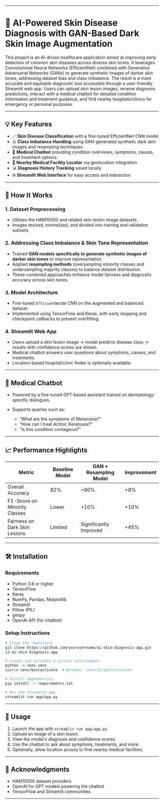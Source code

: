     
---

# 🧠 AI-Powered Skin Disease Diagnosis with GAN-Based Dark Skin Image Augmentation

This project is an AI-driven healthcare application aimed at improving early detection of common skin diseases across diverse skin tones. It leverages Convolutional Neural Networks (EfficientNet) combined with Generative Adversarial Networks (GANs) to generate synthetic images of darker skin tones, addressing dataset bias and class imbalance. The result is a more accurate and equitable diagnostic tool accessible through a user-friendly Streamlit web app. Users can upload skin lesion images, receive diagnosis predictions, interact with a medical chatbot for detailed condition information and treatment guidance, and find nearby hospitals/clinics for emergency or personal purposes.

---

## 💡 Key Features

* ✅ **Skin Disease Classification** with a fine-tuned EfficientNet CNN model
* ⚖️ **Class Imbalance Handling** using GAN-generated synthetic dark skin images and resampling techniques
* 🧬 **Medical Chatbot** providing condition overviews, symptoms, causes, and treatment options
* 📍 **Nearby Medical Facility Locator** via geolocation integration
* 📊 **Diagnosis History Tracking** saved locally
* 🌐 **Streamlit Web Interface** for easy access and interaction

---

## 🚀 How It Works

### 1. Dataset Preprocessing

* Utilizes the HAM10000 and related skin lesion image datasets.
* Images resized, normalized, and divided into training and validation subsets.

### 2. Addressing Class Imbalance & Skin Tone Representation

* Trained **GAN models specifically to generate synthetic images of darker skin tones** to improve representation.
* Applied **resampling methods** (oversampling minority classes and undersampling majority classes) to balance dataset distribution.
* These combined approaches enhance model fairness and diagnostic accuracy across skin tones.

### 3. Model Architecture

* Fine-tuned `EfficientNetB0` CNN on the augmented and balanced dataset.
* Implemented using TensorFlow and Keras, with early stopping and checkpoint callbacks to prevent overfitting.

### 4. Streamlit Web App

* Users upload a skin lesion image → model predicts disease class → results with confidence scores are shown.
* Medical chatbot answers user questions about symptoms, causes, and treatments.
* Location-based hospital/clinic finder is optionally available.

---

## 💬 Medical Chatbot

* Powered by a fine-tuned GPT-based assistant trained on dermatology-specific dialogues.
* Supports queries such as:

  * “What are the symptoms of Melanoma?”
  * “How can I treat Actinic Keratoses?”
  * “Is this condition contagious?”

---

## 📈 Performance Highlights

| Metric                        | Baseline Model | GAN + Resampling Model | Improvement |
| ----------------------------- | -------------- | ---------------------- | ----------- |
| Overall Accuracy              | 82%            | \~90%                  | +8%         |
| F1-Score on Minority Classes  | Lower          | +10%                   | +10%        |
| Fairness on Dark Skin Lesions | Limited        | Significantly Improved | +45%        |

---

## 🛠️ Installation

### Requirements

* Python 3.8 or higher
* TensorFlow
* Keras
* NumPy, Pandas, Matplotlib
* Streamlit
* Pillow (PIL)
* geopy
* OpenAI API (for chatbot)

### Setup Instructions

```bash
# Clone the repository
git clone https://github.com/yourusername/ai-skin-diagnosis-app.git
cd ai-skin-diagnosis-app

# Create and activate a virtual environment
python -m venv venv
source venv/bin/activate  # Windows: venv\Scripts\activate

# Install dependencies
pip install -r requirements.txt

# Run the Streamlit app
streamlit run app/app.py
```

---

## 🧪 Usage

1. Launch the app with `streamlit run app/app.py`.
2. Upload an image of a skin lesion.
3. View the model's diagnosis and confidence scores.
4. Use the chatbot to ask about symptoms, treatments, and more.
5. Optionally, allow location access to find nearby medical facilities.

---

## 🙏 Acknowledgments

* HAM10000 dataset providers
* OpenAI for GPT models powering the chatbot
* TensorFlow and Streamlit communities

---
